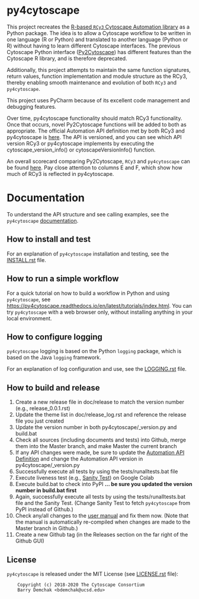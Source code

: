 # py4cytoscape

This project recreates the [R-based ``RCy3`` Cytoscape Automation library](https://github.com/cytoscape/RCy3) as a Python package. The idea is to allow a Cytoscape workflow to be written in one language (R or Python) and translated to another language (Python or R) without having to learn different Cytoscape interfaces. The previous Cytoscape Python interface ([Py2Cytoscape](https://github.com/cytoscape/py2cytoscape)) has different features than the Cytoscape R library, and is therefore deprecated.

Additionally, this project attempts to maintain the same function signatures, return values, function implementation and module structure as the RCy3, thereby enabling smooth maintenance and evolution of both ``RCy3`` and ``py4cytoscape``.

This project uses PyCharm because of its excellent code management and debugging features.

Over time, py4cytoscape functionality should match RCy3 functionality. Once that occurs, novel Py2Cytoscape functions will be added to both as appropriate. The official Automation API definition met by both RCy3 and py4cytoscape is [here](https://docs.google.com/spreadsheets/d/1XLWsKxGLqcBWLzoW2y6HyAUU2jMXaEaWw7QLn3NE5nY/edit?usp=sharing). The API is versioned, and you can see which API version RCy3 or py4cytoscape implements by executing the cytoscape_version_info() or cytoscapeVersionInfo() function.

An overall scorecard comparing Py2Cytoscape, ``RCy3`` and ``py4cytoscape`` can be found [here](https://docs.google.com/spreadsheets/d/1uhBTbOMI4QMKUpLaOTuf6BP5wgqU6-pOzkj6BNmC4CY/edit?usp=sharing). Pay close attention to columns E and F, which show how much of RCy3 is reflected in py4cytoscape.


# Documentation

To understand the API structure and see calling examples, see the ``py4cytoscape`` [documentation](https://py4cytoscape.readthedocs.io/en/latest/).
 
## How to install and test

For an explanation of ``py4cytoscape`` installation and testing, see the [INSTALL.rst](INSTALL.rst) file.

## How to run a simple workflow

For a quick tutorial on how to build a workflow in Python and using ``py4cytoscape``, see
https://py4cytoscape.readthedocs.io/en/latest/tutorials/index.html.
You can try ``py4cytoscape`` with a web browser only, without installing anything in your local environment.

## How to configure logging

``py4cytoscape`` logging is based on the Python ``logging`` package, which is based on the Java ``logging`` framework. 

For an explanation of log configuration and use, see the [LOGGING.rst](LOGGING.rst) file.

## How to build and release
1. Create a new release file in doc/release to match the version number (e.g., release_0.0.1.rst) 
1. Update the theme list in doc/release_log.rst and reference the release file you just created
1. Update the version number in both py4cytoscape/_version.py and build.bat
1. Check all sources (including documents and tests) into Github, merge them into the Master branch, and make Master the current branch
1. If any API changes were made, be sure to update the [Automation API Definition](https://docs.google.com/spreadsheets/d/1XLWsKxGLqcBWLzoW2y6HyAUU2jMXaEaWw7QLn3NE5nY/edit#gid=1999503690) and change the Automation API version in py4cytoscape/_version.py    
1. Successfully execute all tests by using the tests/runalltests.bat file
1. Execute liveness test (e.g., [Sanity Test](https://github.com/bdemchak/cytoscape-jupyter/tree/main/sanity-test)) on Google Colab
1. Execute build.bat to check into PyPI __... be sure you updated the version number in build.bat first__
1. Again, successfully execute all tests by using the tests/runalltests.bat file and the Sanity Test. (Change Sanity Test to fetch ``py4cytoscape`` from PyPI instead of Github.)
1. Check any/all changes to the [user manual](https://py4cytoscape.readthedocs.io/en/latest/) and fix them now. (Note that the manual is automatically re-compiled when changes are made to the Master branch in Github.)
1. Create a new Github tag (in the Releases section on the far right of the Github GUI)


## License

``py4cytoscape`` is released under the MIT License (see [LICENSE.rst](LICENSE.rst) file):

```
    Copyright (c) 2018-2020 The Cytoscape Consortium
    Barry Demchak <bdemchak@ucsd.edu>
```
